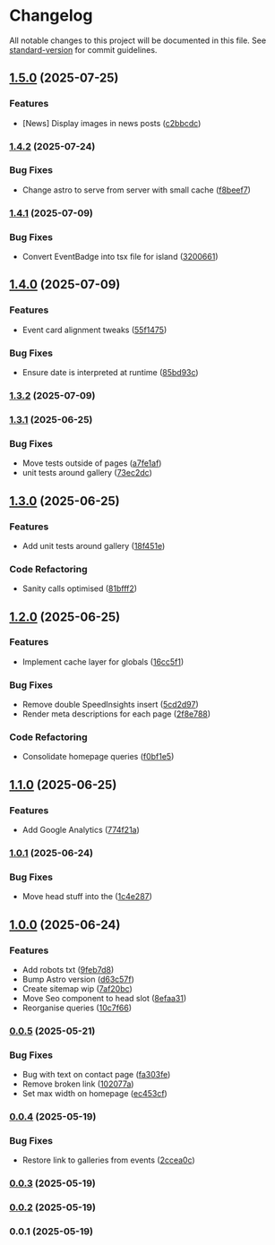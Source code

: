 # Changelog

All notable changes to this project will be documented in this file. See [standard-version](https://github.com/conventional-changelog/standard-version) for commit guidelines.

## [1.5.0](https://github.com/marvinbarretto/nsguild/compare/v1.4.2...v1.5.0) (2025-07-25)


### Features

* [News] Display images in news posts ([c2bbcdc](https://github.com/marvinbarretto/nsguild/commit/c2bbcdcc7af855e9ebf23ae1b840d4898738ed5c))

### [1.4.2](https://github.com/marvinbarretto/nsguild/compare/v1.4.1...v1.4.2) (2025-07-24)


### Bug Fixes

* Change astro to serve from server with small cache ([f8beef7](https://github.com/marvinbarretto/nsguild/commit/f8beef75f554f2bb64bb300f27b4c5e0d5906d19))

### [1.4.1](https://github.com/marvinbarretto/nsguild/compare/v1.4.0...v1.4.1) (2025-07-09)


### Bug Fixes

* Convert EventBadge into tsx file for island ([3200661](https://github.com/marvinbarretto/nsguild/commit/3200661b00d6e979289ae7a5a3ea657caada3c9c))

## [1.4.0](https://github.com/marvinbarretto/nsguild/compare/v1.3.2...v1.4.0) (2025-07-09)


### Features

* Event card alignment tweaks ([55f1475](https://github.com/marvinbarretto/nsguild/commit/55f14759db63a7c60bed50a8649077da66930823))


### Bug Fixes

* Ensure date is interpreted at runtime ([85bd93c](https://github.com/marvinbarretto/nsguild/commit/85bd93ce77fe790a8d793211cf33155de2133242))

### [1.3.2](https://github.com/marvinbarretto/nsguild/compare/v1.3.1...v1.3.2) (2025-07-09)

### [1.3.1](https://github.com/marvinbarretto/nsguild/compare/v1.3.0...v1.3.1) (2025-06-25)


### Bug Fixes

* Move tests outside of pages ([a7fe1af](https://github.com/marvinbarretto/nsguild/commit/a7fe1afc63a755fcd661e9f694bc1c9493743359))
* unit tests around gallery ([73ec2dc](https://github.com/marvinbarretto/nsguild/commit/73ec2dcc9cd74dc8f6ccf988e620b21655652a9c))

## [1.3.0](https://github.com/marvinbarretto/nsguild/compare/v1.2.0...v1.3.0) (2025-06-25)


### Features

* Add unit tests around gallery ([18f451e](https://github.com/marvinbarretto/nsguild/commit/18f451e0328361ae377b003eeacf7156d7e2c448))


### Code Refactoring

* Sanity calls optimised ([81bfff2](https://github.com/marvinbarretto/nsguild/commit/81bfff29a4467102ac7f72c422663f9a5751410f))

## [1.2.0](https://github.com/marvinbarretto/nsguild/compare/v1.1.0...v1.2.0) (2025-06-25)


### Features

* Implement cache layer for globals ([16cc5f1](https://github.com/marvinbarretto/nsguild/commit/16cc5f12e4e2a5882a9337dbd50e5098d68dbda0))


### Bug Fixes

* Remove double SpeedInsights insert ([5cd2d97](https://github.com/marvinbarretto/nsguild/commit/5cd2d9795c2099e8a9e02e9c68870e238cc73fd9))
* Render meta descriptions for each page ([2f8e788](https://github.com/marvinbarretto/nsguild/commit/2f8e788ee8898a5faf443a0505da38288a63813f))


### Code Refactoring

* Consolidate homepage queries ([f0bf1e5](https://github.com/marvinbarretto/nsguild/commit/f0bf1e59554929ce25faa30cbc0bcfe333b0cce0))

## [1.1.0](https://github.com/marvinbarretto/nsguild/compare/v1.0.1...v1.1.0) (2025-06-25)


### Features

* Add Google Analytics ([774f21a](https://github.com/marvinbarretto/nsguild/commit/774f21af58ce15ddcf2f11384b6fb6fb866b0b93))

### [1.0.1](https://github.com/marvinbarretto/nsguild/compare/v1.0.0...v1.0.1) (2025-06-24)


### Bug Fixes

* Move head stuff into the <head> ([1c4e287](https://github.com/marvinbarretto/nsguild/commit/1c4e28734466a49ea7faa35fa21ea36f104460ab))

## [1.0.0](https://github.com/marvinbarretto/nsguild/compare/v0.0.5...v1.0.0) (2025-06-24)


### Features

* Add robots txt ([9feb7d8](https://github.com/marvinbarretto/nsguild/commit/9feb7d867ccfbf0af89464bebd1d42a94d1e77fc))
* Bump Astro version ([d63c57f](https://github.com/marvinbarretto/nsguild/commit/d63c57f7f97f05a35a4a371e3a01323850a7db8d))
* Create sitemap wip ([7af20bc](https://github.com/marvinbarretto/nsguild/commit/7af20bc60ae9b76a5d0b01018893b22dc2755d0e))
* Move Seo component to head slot ([8efaa31](https://github.com/marvinbarretto/nsguild/commit/8efaa3179523f67758dab667bffd6127687cde7b))
* Reorganise queries ([10c7f66](https://github.com/marvinbarretto/nsguild/commit/10c7f66551fd1351700da8e70aa719380c903d22))

### [0.0.5](https://github.com/marvinbarretto/nsguild/compare/v0.0.4...v0.0.5) (2025-05-21)


### Bug Fixes

* Bug with text on contact page ([fa303fe](https://github.com/marvinbarretto/nsguild/commit/fa303fe3b936d31fb3e6c22e7b4dd6ef47d3b009))
* Remove broken link ([102077a](https://github.com/marvinbarretto/nsguild/commit/102077aed2438861f460610ec66c990f52bb6bfc))
* Set max width on homepage ([ec453cf](https://github.com/marvinbarretto/nsguild/commit/ec453cf5780e327bd1d2e79f0290e951f13c93fb))

### [0.0.4](https://github.com/marvinbarretto/nsguild/compare/v0.0.3...v0.0.4) (2025-05-19)


### Bug Fixes

* Restore link to galleries from events ([2ccea0c](https://github.com/marvinbarretto/nsguild/commit/2ccea0c39b593f4e4efd77d8f7c657de28550e00))

### [0.0.3](https://github.com/marvinbarretto/nsguild/compare/v0.0.2...v0.0.3) (2025-05-19)

### [0.0.2](https://github.com/marvinbarretto/nsguild/compare/v0.0.1...v0.0.2) (2025-05-19)

### 0.0.1 (2025-05-19)
